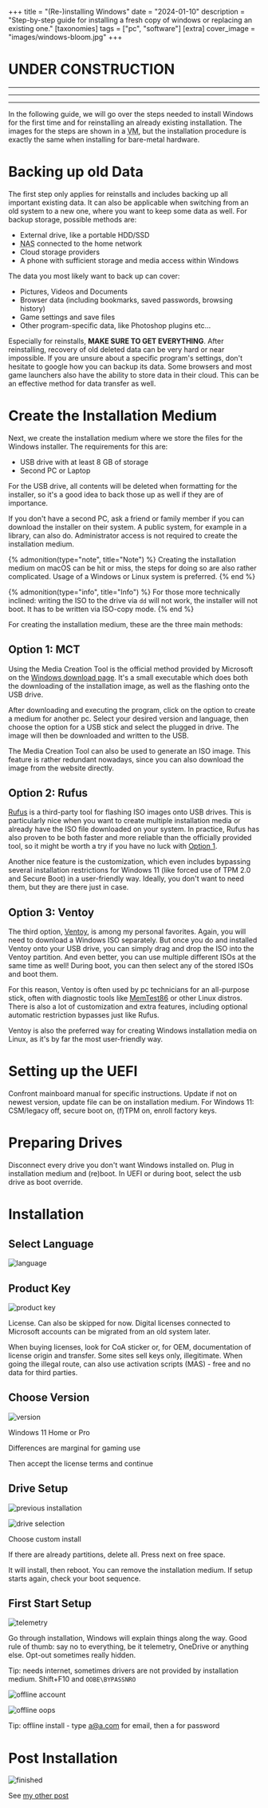 +++
title = "(Re-)installing Windows"
date = "2024-01-10"
description = "Step-by-step guide for installing a fresh copy of windows or replacing an existing one."
[taxonomies]
tags = ["pc", "software"]
[extra]
cover_image = "images/windows-bloom.jpg"
+++

# **UNDER CONSTRUCTION**
---
---
---

In the following guide, we will go over the steps needed to install Windows for the first time and for reinstalling an already existing installation. The images for the steps are shown in a <abbr title="Virtual Machine">VM</abbr>, but the installation procedure is exactly the same when installing for bare-metal hardware.

# Backing up old Data

The first step only applies for reinstalls and includes backing up all important existing data. It can also be applicable when switching from an old system to a new one, where you want to keep some data as well. For backup storage, possible methods are:

- External drive, like a portable HDD/SSD
- <abbr title="Network Attached Storage">NAS</abbr> connected to the home network
- Cloud storage providers
- A phone with sufficient storage and media access within Windows

The data you most likely want to back up can cover:

- Pictures, Videos and Documents
- Browser data (including bookmarks, saved passwords, browsing history)
- Game settings and save files
- Other program-specific data, like Photoshop plugins etc...

Especially for reinstalls, **MAKE SURE TO GET EVERYTHING**. After reinstalling, recovery of old deleted data can be very hard or near impossible. If you are unsure about a specific program's settings, don't hesitate to google how you can backup its data. Some browsers and most game launchers also have the ability to store data in their cloud. This can be an effective method for data transfer as well.

# Create the Installation Medium

Next, we create the installation medium where we store the files for the Windows installer. The requirements for this are:

- USB drive with at least 8 GB of storage
- Second PC or Laptop

For the USB drive, all contents will be deleted when formatting for the installer, so it's a good idea to back those up as well if they are of importance.

If you don't have a second PC, ask a friend or family member if you can download the installer on their system. A public system, for example in a library, can also do. Administrator access is not required to create the installation medium.

{% admonition(type="note", title="Note") %}
Creating the installation medium on macOS can be hit or miss, the steps for doing so are also rather complicated. Usage of a Windows or Linux system is preferred.
{% end %}

{% admonition(type="info", title="Info") %}
For those more technically inclined: writing the ISO to the drive via `dd` will not work, the installer will not boot. It has to be written via ISO-copy mode.
{% end %}

For creating the installation medium, these are the three main methods:

## Option 1: MCT

Using the Media Creation Tool is the official method provided by Microsoft on the [Windows download page](https://www.microsoft.com/en-us/software-download/windows11). It's a small executable which does both the downloading of the installation image, as well as the flashing onto the USB drive.

After downloading and executing the program, click on the option to create a medium for another pc. Select your desired version and language, then choose the option for a USB stick and select the plugged in drive. The image will then be downloaded and written to the USB.

The Media Creation Tool can also be used to generate an ISO image. This feature is rather redundant nowadays, since you can also download the image from the website directly.

## Option 2: Rufus

[Rufus](https://rufus.ie/en/) is a third-party tool for flashing ISO images onto USB drives. This is particularly nice when you want to create multiple installation media or already have the ISO file downloaded on your system. In practice, Rufus has also proven to be both faster and more reliable than the officially provided tool, so it might be worth a try if you have no luck with [Option 1](#option-1-mct).

Another nice feature is the customization, which even includes bypassing several installation restrictions for Windows 11 (like forced use of TPM 2.0 and Secure Boot) in a user-friendly way. Ideally, you don't want to need them, but they are there just in case.

## Option 3: Ventoy

The third option, [Ventoy](https://www.ventoy.net/en/index.html), is among my personal favorites. Again, you will need to download a Windows ISO separately. But once you do and installed Ventoy onto your USB drive, you can simply drag and drop the ISO into the Ventoy partition. And even better, you can use multiple different ISOs at the same time as well! During boot, you can then select any of the stored ISOs and boot them.

For this reason, Ventoy is often used by pc technicians for an all-purpose stick, often with diagnostic tools like [MemTest86](https://www.memtest86.com/) or other Linux distros. There is also a lot of customization and extra features, including optional automatic restriction bypasses just like Rufus.

Ventoy is also the preferred way for creating Windows installation media on Linux, as it's by far the most user-friendly way.

# Setting up the UEFI

Confront mainboard manual for specific instructions.
Update if not on newest version, update file can be on installation medium.
For Windows 11: CSM/legacy off, secure boot on, (f)TPM on, enroll factory keys.

# Preparing Drives

Disconnect every drive you don't want Windows installed on.
Plug in installation medium and (re)boot.
In UEFI or during boot, select the usb drive as boot override.

# Installation

## Select Language

![language](/images/windows-install/setup-language.png)

## Product Key

![product key](/images/windows-install/setup-key.png)

License. Can also be skipped for now.
Digital licenses connected to Microsoft accounts can be migrated from an old system later.

When buying licenses, look for CoA sticker or, for OEM, documentation of license origin and transfer. Some sites sell keys only, illegitimate. When going the illegal route, can also use activation scripts (MAS) - free and no data for third parties.

## Choose Version

![version](/images/windows-install/setup-version.png)

Windows 11 Home or Pro

Differences are marginal for gaming use

Then accept the license terms and continue

## Drive Setup

![previous installation](/images/windows-install/setup-disks-written.png)

![drive selection](/images/windows-install/setup-disks-free.png)

Choose custom install

If there are already partitions, delete all.
Press next on free space.

It will install, then reboot. You can remove the installation medium.
If setup starts again, check your boot sequence.

## First Start Setup

![telemetry](/images/windows-install/post-setup-telemetry.png)

Go through installation, Windows will explain things along the way.
Good rule of thumb: say no to everything, be it telemetry, OneDrive or anything else. Opt-out sometimes really hidden.

Tip: needs internet, sometimes drivers are not provided by installation medium. Shift+F10 and `OOBE\BYPASSNRO`

![offline account](/images/windows-install/post-setup-ms-account.png)

![offline oops](/images/windows-install/post-setup-oops.png)

Tip: offline install - type a@a.com for email, then a for password

# Post Installation

![finished](/images/windows-install/finished-install.png)

See [my other post](@/setting-up-windows.md)
